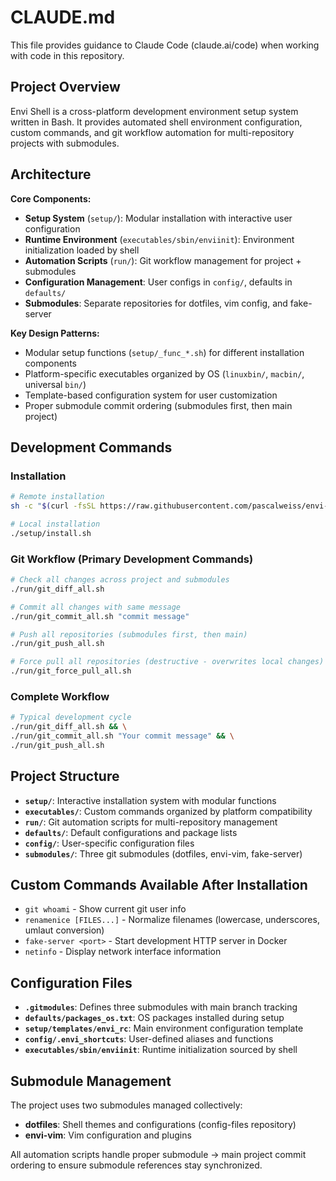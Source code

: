 # CLAUDE.md

This file provides guidance to Claude Code (claude.ai/code) when working with code in this repository.

## Project Overview

Envi Shell is a cross-platform development environment setup system written in Bash. It provides automated shell environment configuration, custom commands, and git workflow automation for multi-repository projects with submodules.

## Architecture

**Core Components:**
- **Setup System** (`setup/`): Modular installation with interactive user configuration
- **Runtime Environment** (`executables/sbin/enviinit`): Environment initialization loaded by shell
- **Automation Scripts** (`run/`): Git workflow management for project + submodules
- **Configuration Management**: User configs in `config/`, defaults in `defaults/`
- **Submodules**: Separate repositories for dotfiles, vim config, and fake-server

**Key Design Patterns:**
- Modular setup functions (`setup/_func_*.sh`) for different installation components
- Platform-specific executables organized by OS (`linuxbin/`, `macbin/`, universal `bin/`)
- Template-based configuration system for user customization
- Proper submodule commit ordering (submodules first, then main project)

## Development Commands

### Installation
```bash
# Remote installation
sh -c "$(curl -fsSL https://raw.githubusercontent.com/pascalweiss/envi-shell/main/setup/install.sh)"

# Local installation
./setup/install.sh
```

### Git Workflow (Primary Development Commands)
```bash
# Check all changes across project and submodules
./run/git_diff_all.sh

# Commit all changes with same message
./run/git_commit_all.sh "commit message"

# Push all repositories (submodules first, then main)
./run/git_push_all.sh

# Force pull all repositories (destructive - overwrites local changes)
./run/git_force_pull_all.sh
```

### Complete Workflow
```bash
# Typical development cycle
./run/git_diff_all.sh && \
./run/git_commit_all.sh "Your commit message" && \
./run/git_push_all.sh
```

## Project Structure

- **`setup/`**: Interactive installation system with modular functions
- **`executables/`**: Custom commands organized by platform compatibility
- **`run/`**: Git automation scripts for multi-repository management
- **`defaults/`**: Default configurations and package lists
- **`config/`**: User-specific configuration files
- **`submodules/`**: Three git submodules (dotfiles, envi-vim, fake-server)

## Custom Commands Available After Installation

- `git whoami` - Show current git user info
- `renamenice [FILES...]` - Normalize filenames (lowercase, underscores, umlaut conversion)
- `fake-server <port>` - Start development HTTP server in Docker
- `netinfo` - Display network interface information

## Configuration Files

- **`.gitmodules`**: Defines three submodules with main branch tracking
- **`defaults/packages_os.txt`**: OS packages installed during setup
- **`setup/templates/envi_rc`**: Main environment configuration template
- **`config/.envi_shortcuts`**: User-defined aliases and functions
- **`executables/sbin/enviinit`**: Runtime initialization sourced by shell

## Submodule Management

The project uses two submodules managed collectively:
- **dotfiles**: Shell themes and configurations (config-files repository)
- **envi-vim**: Vim configuration and plugins

All automation scripts handle proper submodule → main project commit ordering to ensure submodule references stay synchronized.
